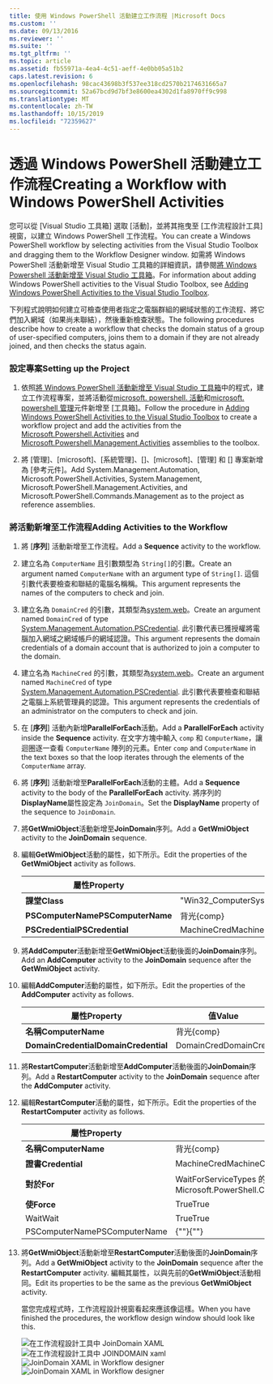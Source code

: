 ```yaml
---
title: 使用 Windows PowerShell 活動建立工作流程 |Microsoft Docs
ms.custom: ''
ms.date: 09/13/2016
ms.reviewer: ''
ms.suite: ''
ms.tgt_pltfrm: ''
ms.topic: article
ms.assetid: fb55971a-4ea4-4c51-aeff-4e0bb05a51b2
caps.latest.revision: 6
ms.openlocfilehash: 98cac43698b3f537ee318cd2570b2174631665a7
ms.sourcegitcommit: 52a67bcd9d7bf3e8600ea4302d1fa8970ff9c998
ms.translationtype: MT
ms.contentlocale: zh-TW
ms.lasthandoff: 10/15/2019
ms.locfileid: "72359627"
---
```

# <a name="creating-a-workflow-with-windows-powershell-activities"></a><span data-ttu-id="13234-102">透過 Windows PowerShell 活動建立工作流程</span><span class="sxs-lookup"><span data-stu-id="13234-102">Creating a Workflow with Windows PowerShell Activities</span></span>

<span data-ttu-id="13234-103">您可以從 [Visual Studio 工具箱] 選取 [活動]，並將其拖曳至 [工作流程設計工具] 視窗，以建立 Windows PowerShell 工作流程。</span><span class="sxs-lookup"><span data-stu-id="13234-103">You can create a Windows PowerShell workflow by selecting activities from the Visual Studio Toolbox and dragging them to the Workflow Designer window.</span></span> <span data-ttu-id="13234-104">如需將 Windows PowerShell 活動新增至 Visual Studio 工具箱的詳細資訊，請參閱[將 Windows Powershell 活動新增至 Visual Studio 工具箱](./adding-windows-powershell-activities-to-the-visual-studio-toolbox.md)。</span><span class="sxs-lookup"><span data-stu-id="13234-104">For information about adding Windows PowerShell activities to the Visual Studio Toolbox, see [Adding Windows PowerShell Activities to the Visual Studio Toolbox](./adding-windows-powershell-activities-to-the-visual-studio-toolbox.md).</span></span>

<span data-ttu-id="13234-105">下列程式說明如何建立可檢查使用者指定之電腦群組的網域狀態的工作流程、將它們加入網域（如果尚未聯結），然後重新檢查狀態。</span><span class="sxs-lookup"><span data-stu-id="13234-105">The following procedures describe how to create a workflow that checks the domain status of a group of user-specified computers, joins them to a domain if they are not already joined, and then checks the status again.</span></span>

### <a name="setting-up-the-project"></a><span data-ttu-id="13234-106">設定專案</span><span class="sxs-lookup"><span data-stu-id="13234-106">Setting up the Project</span></span>

1. <span data-ttu-id="13234-107">依照[將 Windows PowerShell 活動新增至 Visual Studio 工具箱](./adding-windows-powershell-activities-to-the-visual-studio-toolbox.md)中的程式，建立工作流程專案，並將活動從[microsoft. powershell. 活動](/dotnet/api/Microsoft.PowerShell.Activities)和[microsoft. powershell 管理](/dotnet/api/Microsoft.PowerShell.Management.Activities)元件新增至 [工具箱]。</span><span class="sxs-lookup"><span data-stu-id="13234-107">Follow the procedure in [Adding Windows PowerShell Activities to the Visual Studio Toolbox](./adding-windows-powershell-activities-to-the-visual-studio-toolbox.md) to create a workflow project and add the activities from the [Microsoft.Powershell.Activities](/dotnet/api/Microsoft.PowerShell.Activities) and [Microsoft.Powershell.Management.Activities](/dotnet/api/Microsoft.PowerShell.Management.Activities) assemblies to the toolbox.</span></span>

2. <span data-ttu-id="13234-108">將 [管理]、[microsoft]、[系統管理]、[]、[microsoft]、[管理] 和 [] 專案新增為 [參考元件]。</span><span class="sxs-lookup"><span data-stu-id="13234-108">Add System.Management.Automation, Microsoft.PowerShell.Activities, System.Management, Microsoft.PowerShell.Management.Activities, and Microsoft.PowerShell.Commands.Management as to the project as reference assemblies.</span></span>

### <a name="adding-activities-to-the-workflow"></a><span data-ttu-id="13234-109">將活動新增至工作流程</span><span class="sxs-lookup"><span data-stu-id="13234-109">Adding Activities to the Workflow</span></span>

1. <span data-ttu-id="13234-110">將 [**序列**] 活動新增至工作流程。</span><span class="sxs-lookup"><span data-stu-id="13234-110">Add a **Sequence** activity to the workflow.</span></span>

2. <span data-ttu-id="13234-111">建立名為 `ComputerName` 且引數類型為 `String[]`的引數。</span><span class="sxs-lookup"><span data-stu-id="13234-111">Create an argument named `ComputerName` with an argument type of `String[]`.</span></span> <span data-ttu-id="13234-112">這個引數代表要檢查和聯結的電腦名稱稱。</span><span class="sxs-lookup"><span data-stu-id="13234-112">This argument represents the names of the computers to check and join.</span></span>

3. <span data-ttu-id="13234-113">建立名為 `DomainCred` 的引數，其類型為[system.web](/dotnet/api/System.Management.Automation.PSCredential)。</span><span class="sxs-lookup"><span data-stu-id="13234-113">Create an argument named `DomainCred` of type [System.Management.Automation.PSCredential](/dotnet/api/System.Management.Automation.PSCredential).</span></span> <span data-ttu-id="13234-114">此引數代表已獲授權將電腦加入網域之網域帳戶的網域認證。</span><span class="sxs-lookup"><span data-stu-id="13234-114">This argument represents the domain credentials of a domain account that is authorized to join a computer to the domain.</span></span>

4. <span data-ttu-id="13234-115">建立名為 `MachineCred` 的引數，其類型為[system.web](/dotnet/api/System.Management.Automation.PSCredential)。</span><span class="sxs-lookup"><span data-stu-id="13234-115">Create an argument named `MachineCred` of type [System.Management.Automation.PSCredential](/dotnet/api/System.Management.Automation.PSCredential).</span></span> <span data-ttu-id="13234-116">此引數代表要檢查和聯結之電腦上系統管理員的認證。</span><span class="sxs-lookup"><span data-stu-id="13234-116">This argument represents the credentials of an administrator on the computers to check and join.</span></span>

5. <span data-ttu-id="13234-117">在 [**序列**] 活動內新增**ParallelForEach**活動。</span><span class="sxs-lookup"><span data-stu-id="13234-117">Add a **ParallelForEach** activity inside the **Sequence** activity.</span></span> <span data-ttu-id="13234-118">在文字方塊中輸入 `comp` 和 `ComputerName`，讓迴圈逐一查看 `ComputerName` 陣列的元素。</span><span class="sxs-lookup"><span data-stu-id="13234-118">Enter `comp` and `ComputerName` in the text boxes so that the loop iterates through the elements of the `ComputerName` array.</span></span>

6. <span data-ttu-id="13234-119">將 [**序列**] 活動新增至**ParallelForEach**活動的主體。</span><span class="sxs-lookup"><span data-stu-id="13234-119">Add a **Sequence** activity to the body of the **ParallelForEach** activity.</span></span> <span data-ttu-id="13234-120">將序列的**DisplayName**屬性設定為 `JoinDomain`。</span><span class="sxs-lookup"><span data-stu-id="13234-120">Set the **DisplayName** property of the sequence to `JoinDomain`.</span></span>

7. <span data-ttu-id="13234-121">將**GetWmiObject**活動新增至**JoinDomain**序列。</span><span class="sxs-lookup"><span data-stu-id="13234-121">Add a **GetWmiObject** activity to the **JoinDomain** sequence.</span></span>

8. <span data-ttu-id="13234-122">編輯**GetWmiObject**活動的屬性，如下所示。</span><span class="sxs-lookup"><span data-stu-id="13234-122">Edit the properties of the **GetWmiObject** activity as follows.</span></span>

   |<span data-ttu-id="13234-123">屬性</span><span class="sxs-lookup"><span data-stu-id="13234-123">Property</span></span>|<span data-ttu-id="13234-124">值</span><span class="sxs-lookup"><span data-stu-id="13234-124">Value</span></span>|
   |--------------|-----------|
   |<span data-ttu-id="13234-125">**課堂**</span><span class="sxs-lookup"><span data-stu-id="13234-125">**Class**</span></span>|<span data-ttu-id="13234-126">"Win32_ComputerSystem"</span><span class="sxs-lookup"><span data-stu-id="13234-126">"Win32_ComputerSystem"</span></span>|
   |<span data-ttu-id="13234-127">**PSComputerName**</span><span class="sxs-lookup"><span data-stu-id="13234-127">**PSComputerName**</span></span>|<span data-ttu-id="13234-128">背光</span><span class="sxs-lookup"><span data-stu-id="13234-128">{comp}</span></span>|
   |<span data-ttu-id="13234-129">**PSCredential**</span><span class="sxs-lookup"><span data-stu-id="13234-129">**PSCredential**</span></span>|<span data-ttu-id="13234-130">MachineCred</span><span class="sxs-lookup"><span data-stu-id="13234-130">MachineCred</span></span>|

9. <span data-ttu-id="13234-131">將**AddComputer**活動新增至**GetWmiObject**活動後面的**JoinDomain**序列。</span><span class="sxs-lookup"><span data-stu-id="13234-131">Add an **AddComputer** activity to the **JoinDomain** sequence after the **GetWmiObject** activity.</span></span>

10. <span data-ttu-id="13234-132">編輯**AddComputer**活動的屬性，如下所示。</span><span class="sxs-lookup"><span data-stu-id="13234-132">Edit the properties of the **AddComputer** activity as follows.</span></span>

    |<span data-ttu-id="13234-133">屬性</span><span class="sxs-lookup"><span data-stu-id="13234-133">Property</span></span>|<span data-ttu-id="13234-134">值</span><span class="sxs-lookup"><span data-stu-id="13234-134">Value</span></span>|
    |--------------|-----------|
    |<span data-ttu-id="13234-135">**名稱**</span><span class="sxs-lookup"><span data-stu-id="13234-135">**ComputerName**</span></span>|<span data-ttu-id="13234-136">背光</span><span class="sxs-lookup"><span data-stu-id="13234-136">{comp}</span></span>|
    |<span data-ttu-id="13234-137">**DomainCredential**</span><span class="sxs-lookup"><span data-stu-id="13234-137">**DomainCredential**</span></span>|<span data-ttu-id="13234-138">DomainCred</span><span class="sxs-lookup"><span data-stu-id="13234-138">DomainCred</span></span>|

11. <span data-ttu-id="13234-139">將**RestartComputer**活動新增至**AddComputer**活動後面的**JoinDomain**序列。</span><span class="sxs-lookup"><span data-stu-id="13234-139">Add a **RestartComputer** activity to the **JoinDomain** sequence after the **AddComputer** activity.</span></span>

12. <span data-ttu-id="13234-140">編輯**RestartComputer**活動的屬性，如下所示。</span><span class="sxs-lookup"><span data-stu-id="13234-140">Edit the properties of the **RestartComputer** activity as follows.</span></span>

    |<span data-ttu-id="13234-141">屬性</span><span class="sxs-lookup"><span data-stu-id="13234-141">Property</span></span>|<span data-ttu-id="13234-142">值</span><span class="sxs-lookup"><span data-stu-id="13234-142">Value</span></span>|
    |--------------|-----------|
    |<span data-ttu-id="13234-143">**名稱**</span><span class="sxs-lookup"><span data-stu-id="13234-143">**ComputerName**</span></span>|<span data-ttu-id="13234-144">背光</span><span class="sxs-lookup"><span data-stu-id="13234-144">{comp}</span></span>|
    |<span data-ttu-id="13234-145">**證書**</span><span class="sxs-lookup"><span data-stu-id="13234-145">**Credential**</span></span>|<span data-ttu-id="13234-146">MachineCred</span><span class="sxs-lookup"><span data-stu-id="13234-146">MachineCred</span></span>|
    |<span data-ttu-id="13234-147">**對於**</span><span class="sxs-lookup"><span data-stu-id="13234-147">**For**</span></span>|<span data-ttu-id="13234-148">WaitForServiceTypes 的 PowerShell。</span><span class="sxs-lookup"><span data-stu-id="13234-148">Microsoft.PowerShell.Commands.WaitForServiceTypes.PowerShell</span></span>|
    |<span data-ttu-id="13234-149">**使**</span><span class="sxs-lookup"><span data-stu-id="13234-149">**Force**</span></span>|<span data-ttu-id="13234-150">True</span><span class="sxs-lookup"><span data-stu-id="13234-150">True</span></span>|
    |<span data-ttu-id="13234-151">Wait</span><span class="sxs-lookup"><span data-stu-id="13234-151">Wait</span></span>|<span data-ttu-id="13234-152">True</span><span class="sxs-lookup"><span data-stu-id="13234-152">True</span></span>|
    |<span data-ttu-id="13234-153">PSComputerName</span><span class="sxs-lookup"><span data-stu-id="13234-153">PSComputerName</span></span>|<span data-ttu-id="13234-154">{""}</span><span class="sxs-lookup"><span data-stu-id="13234-154">{""}</span></span>|

13. <span data-ttu-id="13234-155">將**GetWmiObject**活動新增至**RestartComputer**活動後面的**JoinDomain**序列。</span><span class="sxs-lookup"><span data-stu-id="13234-155">Add a **GetWmiObject** activity to the **JoinDomain** sequence after the **RestartComputer** activity.</span></span> <span data-ttu-id="13234-156">編輯其屬性，以與先前的**GetWmiObject**活動相同。</span><span class="sxs-lookup"><span data-stu-id="13234-156">Edit its properties to be the same as the previous **GetWmiObject** activity.</span></span>

    <span data-ttu-id="13234-157">當您完成程式時，工作流程設計視窗看起來應該像這樣。</span><span class="sxs-lookup"><span data-stu-id="13234-157">When you have finished the procedures, the workflow design window should look like this.</span></span>

    <span data-ttu-id="13234-158">![在工作流程設計工具中 JoinDomain XAML](../media/joindomainworkflow.png)
    ![在工作流程設計工具中 JOINDOMAIN xaml](../media/joindomainworkflow.png "JoinDomainWorkflow")</span><span class="sxs-lookup"><span data-stu-id="13234-158">![JoinDomain XAML in Workflow designer](../media/joindomainworkflow.png)
![JoinDomain XAML in Workflow designer](../media/joindomainworkflow.png "JoinDomainWorkflow")</span></span>